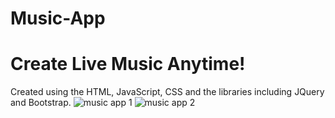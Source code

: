 # Music-App
# Create Live Music Anytime!


Created using the HTML, JavaScript, CSS and the libraries including JQuery and Bootstrap.
![music app 1](https://user-images.githubusercontent.com/84873873/148671274-e6e8bb0f-b47d-4f86-a33a-fcef770b071f.png)
![music app 2](https://user-images.githubusercontent.com/84873873/148671281-8238201b-ca24-4c60-97f4-f80743021c66.png)




